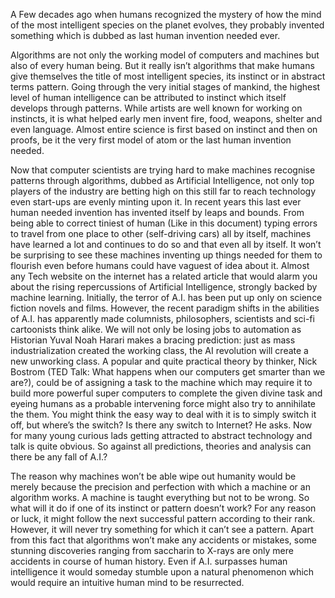 A Few decades ago when humans recognized the mystery of how the mind of the most intelligent species on the planet evolves, they probably invented something which is dubbed as last human invention needed ever. 

Algorithms are not only the working model of computers and machines but also of every human being. But it really isn’t algorithms that make humans give themselves the title of most intelligent species, its instinct or in abstract terms pattern. Going through the very initial stages of mankind, the highest level of human intelligence can be attributed to instinct which itself develops through patterns. While artists are well known for working on instincts, it is what helped early men invent fire, food, weapons, shelter and even language. Almost entire science is first based on instinct and then on proofs, be it the very first model of atom or the last human invention needed.

Now that computer scientists are trying hard to make machines recognise patterns through algorithms, dubbed as Artificial Intelligence, not only top players of the industry are betting high on this still far to reach technology even start-ups are evenly minting upon it. In recent years this last ever human needed invention has invented itself by leaps and bounds. From being able to correct tiniest of human (Like in this document) typing errors to travel from one place to other (self-driving cars) all by itself, machines have learned a lot and continues to do so and that even all by itself. It won’t be surprising to see these machines inventing up things needed for them to flourish even before humans could have vaguest of idea about it. Almost any Tech website on the internet has a related article that would alarm you about the rising repercussions of Artificial Intelligence, strongly backed by machine learning. Initially, the terror of A.I. has been put up only on science fiction novels and films. However, the recent paradigm shifts in the abilities of A.I. has apparently made columnists, philosophers, scientists and sci-fi cartoonists think alike. We will not only be losing jobs to automation as Historian Yuval Noah Harari makes a bracing prediction: just as mass industrialization created the working class, the AI revolution will create a new unworking class. A popular and quite practical theory by thinker, Nick Bostrom (TED Talk: What happens when our computers get smarter than we are?), could be of assigning a task to the machine which may require it to build more powerful super computers to complete the given divine task and eyeing humans as a probable intervening force might also try to annihilate the them. You might think the easy way to deal with it is to simply switch it off, but where’s the switch? Is there any switch to Internet? He asks. Now for many young curious lads getting attracted to abstract technology and talk is quite obvious. So against all predictions, theories and analysis can there be any fall of A.I.?

The reason why machines won’t be able wipe out humanity would be merely because the precision and perfection with which a machine or an algorithm works. A machine is taught everything but not to be wrong. So what will it do if one of its instinct or pattern doesn’t work? For any reason or luck, it might follow the next successful pattern according to their rank. However, it will never try something for which it can’t see a pattern. Apart from this fact that algorithms won’t make any accidents or mistakes, some stunning discoveries ranging from saccharin to X-rays are only mere accidents in course of human history. Even if A.I. surpasses human intelligence it would someday stumble upon a natural phenomenon which would require an intuitive human mind to be resurrected.